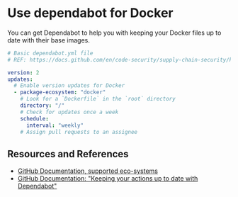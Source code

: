 # Use dependabot for Docker

You can get Dependabot to help you with keeping your Docker files up to date with their base images.

```yaml
# Basic dependabot.yml file 
# REF: https://docs.github.com/en/code-security/supply-chain-security/keeping-your-actions-up-to-date-with-dependabot

version: 2
updates:
  # Enable version updates for Docker
  - package-ecosystem: "docker"
    # Look for a `Dockerfile` in the `root` directory
    directory: "/"
    # Check for updates once a week
    schedule:
      interval: "weekly"
    # Assign pull requests to an assignee
```

## Resources and References

- [GitHub Documentation, supported eco-systems](https://docs.github.com/en/code-security/supply-chain-security/keeping-your-dependencies-updated-automatically/configuration-options-for-dependency-updates#package-ecosystem)
- [GitHub Documentation: "Keeping your actions up to date with Dependabot"](https://docs.github.com/en/code-security/supply-chain-security/keeping-your-actions-up-to-date-with-dependabot)
